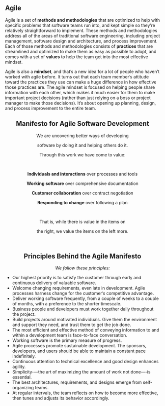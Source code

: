 ## Agile
Agile is a set of **methods and methodologies** that are optimized to help with specific problems that software teams run into, and kept simple so they’re relatively straightforward to implement. These methods and methodologies address all of the areas of traditional software engineering, including project management, software design and architecture, and process improvement. Each of those methods and methodologies consists of **practices** that are streamlined and optimized to make them as easy as possible to adopt, and comes with a set of **values** to help the team get into the most effective mindset.

Agile is also a **mindset**, and that’s a new idea for a lot of people who haven’t worked with agile before. It turns out that each team member’s attitude toward the practices they use can make a huge difference in how effective those practices are. The agile mindset is focused on helping people share information with each other, which makes it much easier for them to make important project decisions (rather than just relying on a boss or project manager to make those decisions). It’s about opening up planning, design, and process improvement to the entire team.

<div style="text-align: center">
<h2>Manifesto for Agile Software Development</h2>
<p>We are uncovering better ways of developing</p>
<p>software by doing it and helping others do it.</p>
<p>Through this work we have come to value:</p>
<br />
<p><b>Individuals and interactions</b> over processes and tools</p>
<p><b>Working software</b> over comprehensive documentation</p>
<p><b>Customer collaboration</b> over contract negotiation</p>
<p><b>Responding to change</b> over following a plan</p>
<br />
<p>That is, while there is value in the items on</p>
<p>the right, we value the items on the left more.</p>
</div>
<br />
<div style="text-align: center">
  <h2>Principles Behind the Agile Manifesto</h2>
  <i>We follow these principles:</i>
</div>

* Our highest priority is to satisfy the customer through early and continuous delivery of valuable software.
* Welcome changing requirements, even late in development. Agile processes harness change for the customer’s competitive advantage.
* Deliver working software frequently, from a couple of weeks to a couple of months, with a preference to the shorter timescale.
* Business people and developers must work together daily throughout the project.
* Build projects around motivated individuals. Give them the environment and support they need, and trust them to get the job done.
* The most efficient and effective method of conveying information to and within a development team is face-to-face conversation.
* Working software is the primary measure of progress.
* Agile processes promote sustainable development. The sponsors, developers, and users should be able to maintain a constant pace indefinitely.
* Continuous attention to technical excellence and good design enhances agility.
* Simplicity-—the art of maximizing the amount of work not done—-is essential.
* The best architectures, requirements, and designs emerge from self-organizing teams.
* At regular intervals, the team reflects on how to become more effective, then tunes and adjusts its behavior accordingly.